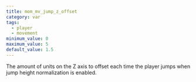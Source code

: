 ```yaml
---
title: mom_mv_jump_z_offset
category: var
tags:
  - player
  - movement
minimum_value: 0
maximum_value: 5
default_value: 1.5
---
```


The amount of units on the Z axis to offset each time the player jumps when jump height normalization is enabled.
